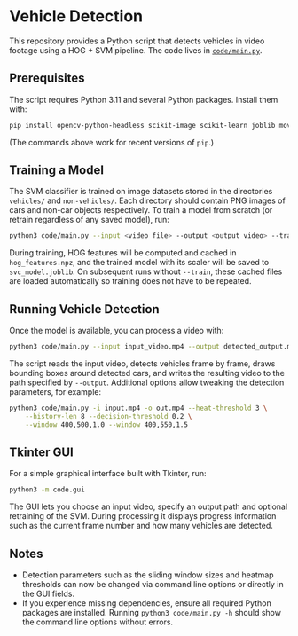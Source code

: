 # Vehicle Detection

This repository provides a Python script that detects vehicles in video
footage using a HOG + SVM pipeline. The code lives in
[`code/main.py`](code/main.py).

## Prerequisites

The script requires Python 3.11 and several Python packages. Install them
with:

```bash
pip install opencv-python-headless scikit-image scikit-learn joblib moviepy
```

(The commands above work for recent versions of `pip`.)

## Training a Model

The SVM classifier is trained on image datasets stored in the directories
`vehicles/` and `non-vehicles/`. Each directory should contain PNG images of
cars and non-car objects respectively. To train a model from scratch (or
retrain regardless of any saved model), run:

```bash
python3 code/main.py --input <video file> --output <output video> --train
```

During training, HOG features will be computed and cached in
`hog_features.npz`, and the trained model with its scaler will be saved to
`svc_model.joblib`. On subsequent runs without `--train`, these cached files
are loaded automatically so training does not have to be repeated.

## Running Vehicle Detection

Once the model is available, you can process a video with:

```bash
python3 code/main.py --input input_video.mp4 --output detected_output.mp4
```

The script reads the input video, detects vehicles frame by frame, draws
bounding boxes around detected cars, and writes the resulting video to the
path specified by `--output`. Additional options allow tweaking the detection
parameters, for example:

```bash
python3 code/main.py -i input.mp4 -o out.mp4 --heat-threshold 3 \
    --history-len 8 --decision-threshold 0.2 \
    --window 400,500,1.0 --window 400,550,1.5
```

## Tkinter GUI

For a simple graphical interface built with Tkinter, run:

```bash
python3 -m code.gui
```

The GUI lets you choose an input video, specify an output path and optional
retraining of the SVM. During processing it displays progress information such
as the current frame number and how many vehicles are detected.

## Notes

* Detection parameters such as the sliding window sizes and heatmap
  thresholds can now be changed via command line options or directly in the
  GUI fields.
* If you experience missing dependencies, ensure all required Python
  packages are installed. Running `python3 code/main.py -h` should show the
  command line options without errors.
